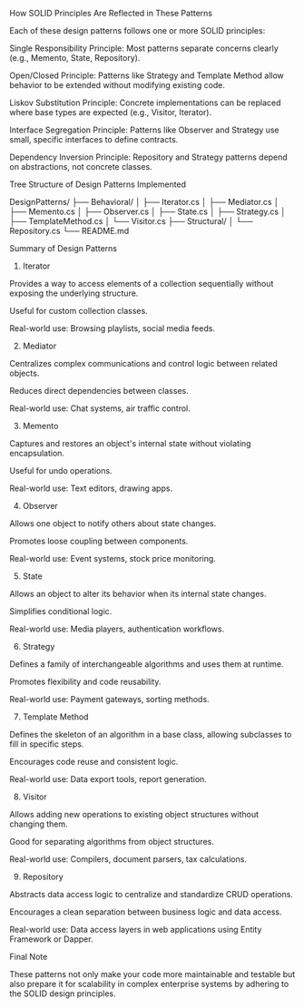 How SOLID Principles Are Reflected in These Patterns

Each of these design patterns follows one or more SOLID principles:

Single Responsibility Principle: Most patterns separate concerns clearly (e.g., Memento, State, Repository).

Open/Closed Principle: Patterns like Strategy and Template Method allow behavior to be extended without modifying existing code.

Liskov Substitution Principle: Concrete implementations can be replaced where base types are expected (e.g., Visitor, Iterator).

Interface Segregation Principle: Patterns like Observer and Strategy use small, specific interfaces to define contracts.

Dependency Inversion Principle: Repository and Strategy patterns depend on abstractions, not concrete classes.

Tree Structure of Design Patterns Implemented

DesignPatterns/
├── Behavioral/
│   ├── Iterator.cs
│   ├── Mediator.cs
│   ├── Memento.cs
│   ├── Observer.cs
│   ├── State.cs
│   ├── Strategy.cs
│   ├── TemplateMethod.cs
│   └── Visitor.cs
├── Structural/
│   └── Repository.cs
└── README.md

Summary of Design Patterns

1. Iterator

Provides a way to access elements of a collection sequentially without exposing the underlying structure.

Useful for custom collection classes.

Real-world use: Browsing playlists, social media feeds.

2. Mediator

Centralizes complex communications and control logic between related objects.

Reduces direct dependencies between classes.

Real-world use: Chat systems, air traffic control.

3. Memento

Captures and restores an object's internal state without violating encapsulation.

Useful for undo operations.

Real-world use: Text editors, drawing apps.

4. Observer

Allows one object to notify others about state changes.

Promotes loose coupling between components.

Real-world use: Event systems, stock price monitoring.

5. State

Allows an object to alter its behavior when its internal state changes.

Simplifies conditional logic.

Real-world use: Media players, authentication workflows.

6. Strategy

Defines a family of interchangeable algorithms and uses them at runtime.

Promotes flexibility and code reusability.

Real-world use: Payment gateways, sorting methods.

7. Template Method

Defines the skeleton of an algorithm in a base class, allowing subclasses to fill in specific steps.

Encourages code reuse and consistent logic.

Real-world use: Data export tools, report generation.

8. Visitor

Allows adding new operations to existing object structures without changing them.

Good for separating algorithms from object structures.

Real-world use: Compilers, document parsers, tax calculations.

9. Repository

Abstracts data access logic to centralize and standardize CRUD operations.

Encourages a clean separation between business logic and data access.

Real-world use: Data access layers in web applications using Entity Framework or Dapper.

Final Note

These patterns not only make your code more maintainable and testable but also prepare it for scalability in complex enterprise systems by adhering to the SOLID design principles.

